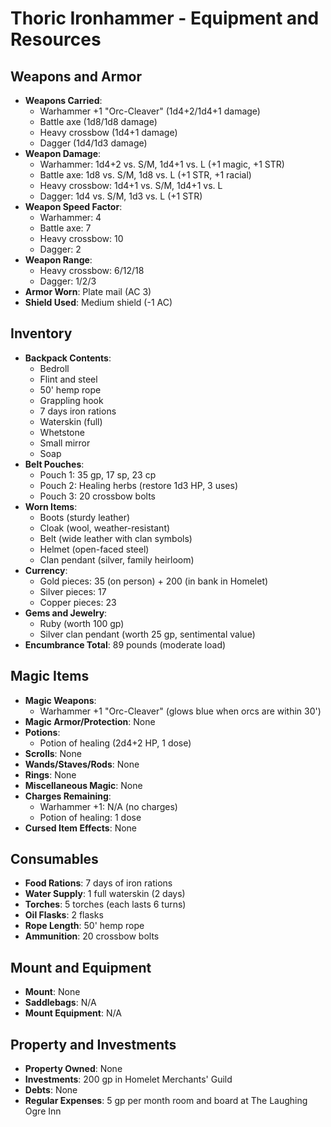 # Thoric Ironhammer - Equipment and Resources

## Weapons and Armor
- **Weapons Carried**:
  - Warhammer +1 "Orc-Cleaver" (1d4+2/1d4+1 damage)
  - Battle axe (1d8/1d8 damage)
  - Heavy crossbow (1d4+1 damage)
  - Dagger (1d4/1d3 damage)
- **Weapon Damage**:
  - Warhammer: 1d4+2 vs. S/M, 1d4+1 vs. L (+1 magic, +1 STR)
  - Battle axe: 1d8 vs. S/M, 1d8 vs. L (+1 STR, +1 racial)
  - Heavy crossbow: 1d4+1 vs. S/M, 1d4+1 vs. L
  - Dagger: 1d4 vs. S/M, 1d3 vs. L (+1 STR)
- **Weapon Speed Factor**:
  - Warhammer: 4
  - Battle axe: 7
  - Heavy crossbow: 10
  - Dagger: 2
- **Weapon Range**:
  - Heavy crossbow: 6/12/18
  - Dagger: 1/2/3
- **Armor Worn**: Plate mail (AC 3)
- **Shield Used**: Medium shield (-1 AC)

## Inventory
- **Backpack Contents**:
  - Bedroll
  - Flint and steel
  - 50' hemp rope
  - Grappling hook
  - 7 days iron rations
  - Waterskin (full)
  - Whetstone
  - Small mirror
  - Soap
- **Belt Pouches**:
  - Pouch 1: 35 gp, 17 sp, 23 cp
  - Pouch 2: Healing herbs (restore 1d3 HP, 3 uses)
  - Pouch 3: 20 crossbow bolts
- **Worn Items**:
  - Boots (sturdy leather)
  - Cloak (wool, weather-resistant)
  - Belt (wide leather with clan symbols)
  - Helmet (open-faced steel)
  - Clan pendant (silver, family heirloom)
- **Currency**:
  - Gold pieces: 35 (on person) + 200 (in bank in Homelet)
  - Silver pieces: 17
  - Copper pieces: 23
- **Gems and Jewelry**:
  - Ruby (worth 100 gp)
  - Silver clan pendant (worth 25 gp, sentimental value)
- **Encumbrance Total**: 89 pounds (moderate load)

## Magic Items
- **Magic Weapons**:
  - Warhammer +1 "Orc-Cleaver" (glows blue when orcs are within 30')
- **Magic Armor/Protection**: None
- **Potions**:
  - Potion of healing (2d4+2 HP, 1 dose)
- **Scrolls**: None
- **Wands/Staves/Rods**: None
- **Rings**: None
- **Miscellaneous Magic**: None
- **Charges Remaining**:
  - Warhammer +1: N/A (no charges)
  - Potion of healing: 1 dose
- **Cursed Item Effects**: None

## Consumables
- **Food Rations**: 7 days of iron rations
- **Water Supply**: 1 full waterskin (2 days)
- **Torches**: 5 torches (each lasts 6 turns)
- **Oil Flasks**: 2 flasks
- **Rope Length**: 50' hemp rope
- **Ammunition**: 20 crossbow bolts

## Mount and Equipment
- **Mount**: None
- **Saddlebags**: N/A
- **Mount Equipment**: N/A

## Property and Investments
- **Property Owned**: None
- **Investments**: 200 gp in Homelet Merchants' Guild
- **Debts**: None
- **Regular Expenses**: 5 gp per month room and board at The Laughing Ogre Inn

